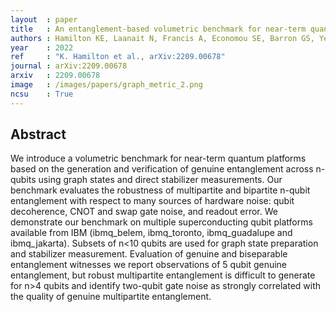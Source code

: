```yaml
---
layout  : paper
title   : An entanglement-based volumetric benchmark for near-term quantum hardware 
authors : Hamilton KE, Laanait N, Francis A, Economou SE, Barron GS, Yeter-Aydeniz K, Morris T, Cooley H, Kang M, Kemper AF, Pooser R
year    : 2022
ref     : "K. Hamilton et al., arXiv:2209.00678"
journal : arXiv:2209.00678
arxiv   : 2209.00678
image   : /images/papers/graph_metric_2.png
ncsu    : True
---
```


## Abstract
We introduce a volumetric benchmark for near-term quantum platforms based on the generation and verification of genuine entanglement across n-qubits using graph states and direct stabilizer measurements. Our benchmark evaluates the robustness of multipartite and bipartite n-qubit entanglement with respect to many sources of hardware noise: qubit decoherence, CNOT and swap gate noise, and readout error. We demonstrate our benchmark on multiple superconducting qubit platforms available from IBM (ibmq_belem, ibmq_toronto, ibmq_guadalupe and ibmq_jakarta). Subsets of n<10 qubits are used for graph state preparation and stabilizer measurement. Evaluation of genuine and biseparable entanglement witnesses we report observations of 5 qubit genuine entanglement, but robust multipartite entanglement is difficult to generate for n>4 qubits and identify two-qubit gate noise as strongly correlated with the quality of genuine multipartite entanglement. 
